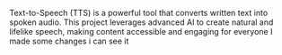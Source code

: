 Text-to-Speech (TTS) is a powerful tool that converts written text into spoken audio. This project leverages advanced AI to create natural and lifelike speech, making content accessible and engaging for everyone
I made some changes i can see it
